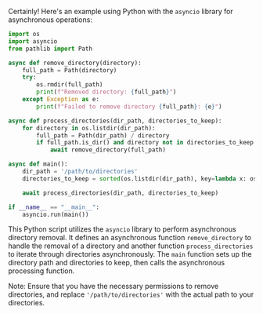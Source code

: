 Certainly! Here's an example using Python with the `asyncio` library for asynchronous operations:

```python
import os
import asyncio
from pathlib import Path

async def remove_directory(directory):
    full_path = Path(directory)
    try:
        os.rmdir(full_path)
        print(f"Removed directory: {full_path}")
    except Exception as e:
        print(f"Failed to remove directory {full_path}: {e}")

async def process_directories(dir_path, directories_to_keep):
    for directory in os.listdir(dir_path):
        full_path = Path(dir_path) / directory
        if full_path.is_dir() and directory not in directories_to_keep:
            await remove_directory(full_path)

async def main():
    dir_path = '/path/to/directories'
    directories_to_keep = sorted(os.listdir(dir_path), key=lambda x: os.path.getmtime(os.path.join(dir_path, x)), reverse=True)[:3]

    await process_directories(dir_path, directories_to_keep)

if __name__ == "__main__":
    asyncio.run(main())
```

This Python script utilizes the `asyncio` library to perform asynchronous directory removal. It defines an asynchronous function `remove_directory` to handle the removal of a directory and another function `process_directories` to iterate through directories asynchronously. The `main` function sets up the directory path and directories to keep, then calls the asynchronous processing function.

Note: Ensure that you have the necessary permissions to remove directories, and replace `'/path/to/directories'` with the actual path to your directories.
